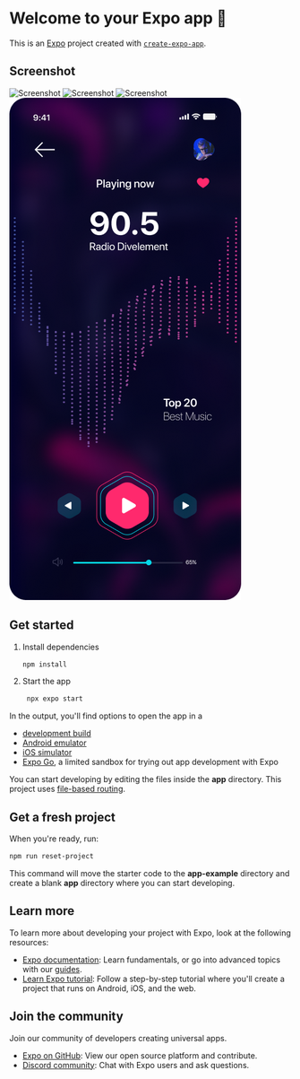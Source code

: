 # Welcome to your Expo app 👋

This is an [Expo](https://expo.dev) project created with [`create-expo-app`](https://www.npmjs.com/package/create-expo-app).

## Screenshot
![Screenshot]('https://github.com/imbrickiy/radio-app/blob/31e0c43caee6353efc3b89a39df0d207ead777b6/assets/screens/Welcome.png')
![Screenshot]('https://github.com/imbrickiy/radio-app/blob/31e0c43caee6353efc3b89a39df0d207ead777b6/assets/screens/Login.png')
![Screenshot]('https://github.com/imbrickiy/radio-app/blob/31e0c43caee6353efc3b89a39df0d207ead777b6/assets/screens/HOME.png')
![Screenshot](https://github.com/imbrickiy/radio-app/blob/345c148ffc01b95ab5419c6594f4d2b972a9b29e/assets/screens/STATION%20DETAILS.png)


## Get started

1. Install dependencies

   ```bash
   npm install
   ```

2. Start the app

   ```bash
    npx expo start
   ```

In the output, you'll find options to open the app in a

- [development build](https://docs.expo.dev/develop/development-builds/introduction/)
- [Android emulator](https://docs.expo.dev/workflow/android-studio-emulator/)
- [iOS simulator](https://docs.expo.dev/workflow/ios-simulator/)
- [Expo Go](https://expo.dev/go), a limited sandbox for trying out app development with Expo

You can start developing by editing the files inside the **app** directory. This project uses [file-based routing](https://docs.expo.dev/router/introduction).

## Get a fresh project

When you're ready, run:

```bash
npm run reset-project
```

This command will move the starter code to the **app-example** directory and create a blank **app** directory where you can start developing.

## Learn more

To learn more about developing your project with Expo, look at the following resources:

- [Expo documentation](https://docs.expo.dev/): Learn fundamentals, or go into advanced topics with our [guides](https://docs.expo.dev/guides).
- [Learn Expo tutorial](https://docs.expo.dev/tutorial/introduction/): Follow a step-by-step tutorial where you'll create a project that runs on Android, iOS, and the web.

## Join the community

Join our community of developers creating universal apps.

- [Expo on GitHub](https://github.com/expo/expo): View our open source platform and contribute.
- [Discord community](https://chat.expo.dev): Chat with Expo users and ask questions.
